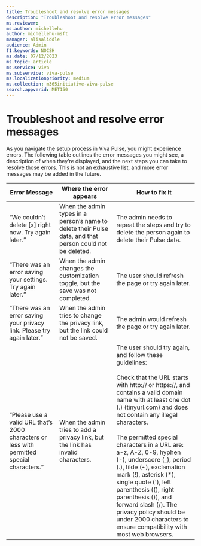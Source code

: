 ```yaml
---
title: Troubleshoot and resolve error messages
description: "Troubleshoot and resolve error messages"
ms.reviewer: 
ms.author: michellehu
author: michellehu-msft
manager: alisaliddle
audience: Admin
f1.keywords: NOCSH
ms.date: 07/12/2023
ms.topic: article
ms.service: viva
ms.subservice: viva-pulse
ms.localizationpriority: medium
ms.collection: m365initiative-viva-pulse  
search.appverid: MET150
---
```


# Troubleshoot and resolve error messages

As you navigate the setup process in Viva Pulse, you might experience errors. The following table outlines the error messages you might see, a description of when they’re displayed, and the next steps you can take to resolve those errors. This is not an exhaustive list, and more error messages may be added in the future.

| Error Message | Where the error appears | How to fix it |
| ----------- | ----------- | ----------- |
| “We couldn’t delete [x] right now. Try again later.” | When the admin types in a person’s name to delete their Pulse data, and that person could not be deleted. | The admin needs to repeat the steps and try to delete the person again to delete their Pulse data. |
| “There was an error saving your settings. Try again later.” | When the admin changes the customization toggle, but the save was not completed. | The user should refresh the page or try again later. |
| “There was an error saving your privacy link. Please try again later.” | When the admin tries to change the privacy link, but the link could not be saved. | The admin would refresh the page or try again later. |
| “Please use a valid URL that’s 2000 characters or less with permitted special characters.” | When the admin tries to add a privacy link, but the link has invalid characters. | The user should try again, and follow these guidelines:<br><br>Check that the URL starts with http:// or https://, and contains a valid domain name with at least one dot (.) (tinyurl.com) and does not contain any illegal characters.<br><br>The permitted special characters in a URL are: a-z, A-Z, 0-9, hyphen (-), underscore (_), period (.), tilde (~), exclamation mark (!), asterisk (*), single quote ('), left parenthesis ((), right parenthesis ()), and forward slash (/). The privacy policy should be under 2000 characters to ensure compatibility with most web browsers. |